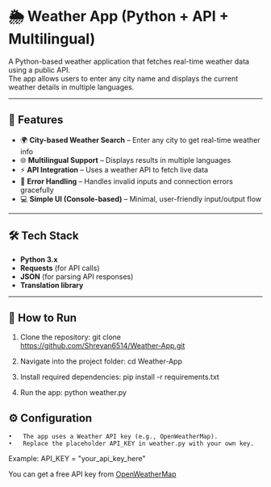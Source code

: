 # 🌦️ Weather App (Python + API + Multilingual)

A Python-based weather application that fetches real-time weather data using a public API.  
The app allows users to enter any city name and displays the current weather details in multiple languages.

---

## 📌 Features

- 🌍 **City-based Weather Search** – Enter any city to get real-time weather info  
- 🌐 **Multilingual Support** – Displays results in multiple languages  
- ⚡ **API Integration** – Uses a weather API to fetch live data  
- 🧠 **Error Handling** – Handles invalid inputs and connection errors gracefully  
- 💻 **Simple UI (Console-based)** – Minimal, user-friendly input/output flow  

---

## 🛠️ Tech Stack

- **Python 3.x**
- **Requests** (for API calls)
- **JSON** (for parsing API responses)
- **Translation library** 

---

## 🚀 How to Run

1. Clone the repository:
  git clone https://github.com/Shreyan6514/Weather-App.git

2. Navigate into the project folder:
  cd Weather-App

3. Install required dependencies:
  pip install -r requirements.txt

4. Run the app:
  python weather.py

## ⚙️ Configuration
	•	The app uses a Weather API key (e.g., OpenWeatherMap).
	•	Replace the placeholder API_KEY in weather.py with your own key.

Example:
  API_KEY = "your_api_key_here"

You can get a free API key from [OpenWeatherMap](https://openweathermap.org/api)
